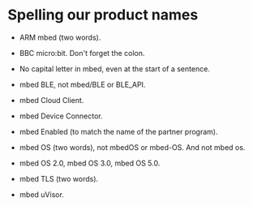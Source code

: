 # Spelling our product names

* ARM mbed (two words).

* BBC micro:bit. Don't forget the colon.

* No capital letter in mbed, even at the start of a sentence.

* mbed BLE, not mbed/BLE or BLE_API.

* mbed Cloud Client.

* mbed Device Connector.

* mbed Enabled (to match the name of the partner program).

* mbed OS (two words), not mbedOS or mbed-OS. And not mbed os. 

* mbed OS 2.0, mbed OS 3.0, mbed OS 5.0.

* mbed TLS (two words).

* mbed uVisor.

